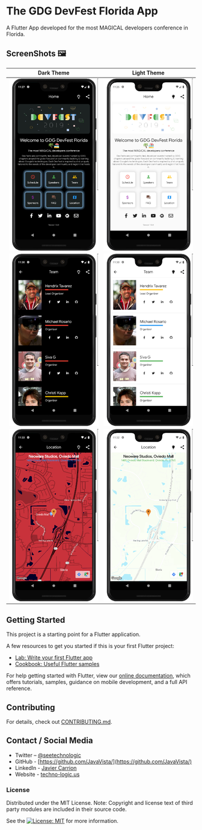 # The GDG DevFest Florida App

A Flutter App developed for the most MAGICAL developers conference in Florida.

## ScreenShots 🖼️

|             Dark Theme              |              Light Theme              |
| :----------------------------------: | :----------------------------------: |
| ![](./assets/images/dark_home.png) | ![](./assets/images/light_home.png) |
| ![](./assets/images/dark_team.png) | ![](./assets/images/light_team.png) |
| ![](./assets/images/dark_map.png) | ![](./assets/images/light_map.png) |

## Getting Started

This project is a starting point for a Flutter application.

A few resources to get you started if this is your first Flutter project:

- [Lab: Write your first Flutter app](https://flutter.dev/docs/get-started/codelab)
- [Cookbook: Useful Flutter samples](https://flutter.dev/docs/cookbook)

For help getting started with Flutter, view our
[online documentation](https://flutter.dev/docs), which offers tutorials,
samples, guidance on mobile development, and a full API reference.

## Contributing

For details, check out [CONTRIBUTING.md](CONTRIBUTING.md).

## Contact / Social Media

- Twitter – [@seetechnologic](https://twitter.com/seetechnologic)
- GitHub - [https://github.com/JavaVista/](https://github.com/JavaVista/)
- LinkedIn - [Javier Carrion](https://www.linkedin.com/in/technologic)
- Website - [techno-logic.us](https://www.techno-logic.us)

### License

Distributed under the MIT License. Note: Copyright and license text of third party modules are included in their source code.

See the [![License: MIT](https://img.shields.io/badge/License-MIT-yellow.svg)](LICENSE.md)
for more information.